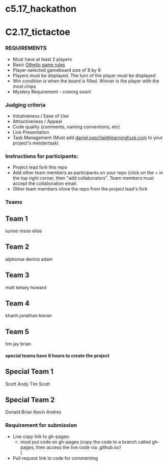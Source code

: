# c5.17_hackathon

# C2.17_tictactoe

### REQUIREMENTS
- Must have at least 2 players
- Basic <a href="http://radagast.se/othello/Help/strategy.html" target="_blank">Othello game rules</a>
- Player-selected gameboard size of 8 by 8
- Players must be displayed.  The turn of the player must be displayed
- Win condition is when the board is filled.  Winner is the player with the most chips
- Mystery Requirement - coming soon!


### Judging criteria
- Intiutiveness / Ease of Use
- Attractiveness / Appeal
- Code quality (comments, naming conventions, etc)
- Live Presentation
- Task Management  (Must add daniel.paschal@learningfuze.com to your project's meistertask)

### Instructions for participants:
- Project lead fork this repo
- Add other team members as participants on your repo (click on the + in the top right corner, then "add collaborators".  Team members must accept the collaboration email.
- Other team members clone the repo from the project lead's fork

### Teams
## Team 1
sunoo
insoo
elias

## Team 2
alphonse
dennis
adam

## Team 3
matt
kelsey
howard

## Team 4
khanh
jonathan
kieran

## Team 5
tim
jay
brian

#### special teams have 6 hours to create the project

## Special Team 1
Scott
Andy
Tim
Scott

## Special Team 2
Donald
Brian
Kevin
Andres

### Requirement for submission
- Live copy link to gh-pages: 
	- must put code on gh-pages (copy the code to a branch called gh-pages, then access the live code via <your user name>.github.io/<repo name>/<main file name>)
- Pull request link to code for commenting
